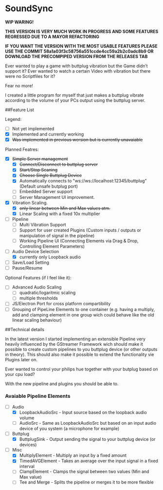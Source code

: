 # SoundSync

**WIP WARING!**

**THIS VERSION IS VERY MUCH WORK IN PROGRESS AND SOME FEATURES REGRESSED DUE TO A MAYOR REFACTORING**

**IF YOU WANT THE VERSION WITH THE MOST USABLE FEATURES PLEASE USE THE COMMIT 58a1a03f3c58756a551ccde4cc59a2b2c0adc8b9 OR DOWNLOAD THE PRECOMPIPED VERSION FROM THE RELEASES TAB**

Ever wanted to play a game with buttplug vibration but the Game didn’t support it?
Ever wanted to watch a certain Video with vibration but there were no Scriptfiles for it?

Fear no more!

I created a little program for myself that just makes a buttplug vibrate according to the volume of your PCs output using the buttplug server.

##Feature List

Legend:
- [ ] Not yet implemented
- [x] Implemented and currently working
- [x] ~~Was implemented in previous wersion but is currently unavaiable~~ 

Planned Featres:
- [x] ~~Simple Server management~~
   - [x] ~~Connect/Disconnect to buttplug server~~
   - [x] ~~Start/Stop Scaning~~
   - [x] ~~Choose Single Buttplug Device~~
   - [x] Automatically connects to "ws://ws://localhost:12345/buttplug" (Default unsafe butplug port)
   - [ ] Embedded Server support
   - [ ] Server Management UI improvement.
 - [x] Vibration Scaling.
   - [x] ~~only linear between Min and Max values atm.~~
   - [x] Linear Scaling with a fixed 10x multiplier
- [ ] Pipeline
   - [ ] Multi Vibration Support
   - [ ] Support for user created Plugins (Custom inputs / outputs or manipulation of signal in the pipeline)
   - [ ] Working Pipeline UI (Connecting Elements via Drag & Drop, Controlling Element Parameters)
- [ ] Audio Device Selection
  - [x] currently only Loopback audio
- [ ] Save/Load Setting
- [ ] Pause/Resume

Optional Features (if I feel like it):
- [ ] Advanced Audio Scaling 
  - [ ] quadratic/logaritmic scaling
  - [ ] multiple thresholds
- [ ] JS/Electron Port for cross platform compartibility
- [ ] Grouping of PipeLine Elements to one container (e.g. having a multiply, add and clamping element in one group wich could behave like the old linear scaling behaviour)

##Technical details

In the latest version I started implementing an extensible Pipeline very heavily influenced by the GStreamer Framework wich should make it possible to create custom pipelines to you buttplug device (or other outputs in theory).
This should also make it possible to extend the functionality vie Plugins later on.

Ever wanted to control your philips hue together with your butplug based on your cpu load?

With the new pipeline and plugins you should be able to.

### Avaiable Pipeline Elements

 - [ ] Audio
   - [x] LoopbackAudioSrc - Input source based on the loopback audio volume
   - [ ] AudioSrc - Same as LoopbackAudioSrc but based on an input audio device of you system (a microphone for example) 
 - [ ] Buttplug
   - [x] ButtplugSink - Output sending the signal to your buttplug device (or devices)
 - [ ] Misc
   - [x] MultiplyElement - Multiply an input by a  fixed amount
   - [x] TimedAVGElement - Takes an average over the input signal in a fixed interval
   - [ ] ClampElement - Clamps the signal between two values (Min and Max value)
   - [ ] Tee and Merge - Splits the pipeline or merges it to be more flexible
